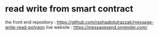 # read write from smart contract
the front end repository : https://github.com/rashaabdulrazzak/message-write-read-polygon 
live website : https://messagesend.onrender.com/

```
